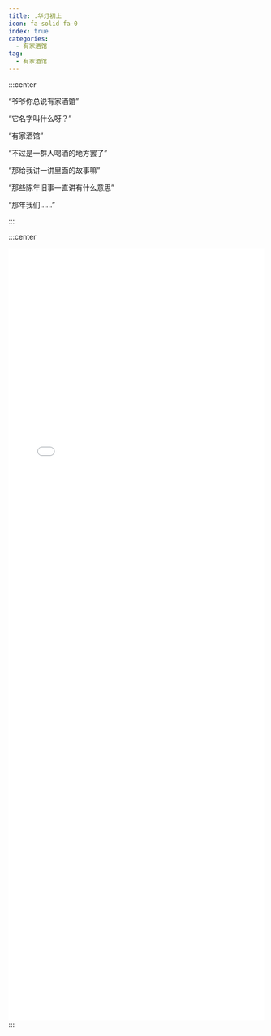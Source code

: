 ```yaml
---
title: .华灯初上
icon: fa-solid fa-0
index: true
categories: 
  - 有家酒馆
tag:
  - 有家酒馆
---
```


:::center

“爷爷你总说有家酒馆”

“它名字叫什么呀？”

“有家酒馆”

“不过是一群人喝酒的地方罢了”

“那给我讲一讲里面的故事嘛”

“那些陈年旧事一直讲有什么意思”

“那年我们......”

:::

:::center
<iframe style="width: 100%;height: 38vh" src="//player.bilibili.com/player.html?isOutside=true&aid=1556373833&bvid=BV19142147Zv&cid=1626769286&p=1" scrolling="no" border="0" frameborder="no" framespacing="0" allowfullscreen="true"></iframe>
:::